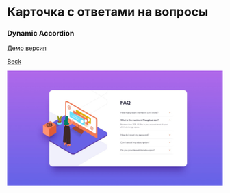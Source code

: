 # Карточка с ответами на вопросы
### Dynamic Accordion

[Демо версия](https://beckyuldashev.github.io/faq-accordion/)

[Beck](https://vk.com/beckyuldashev)

![Демо картинка](preview.jpg)

